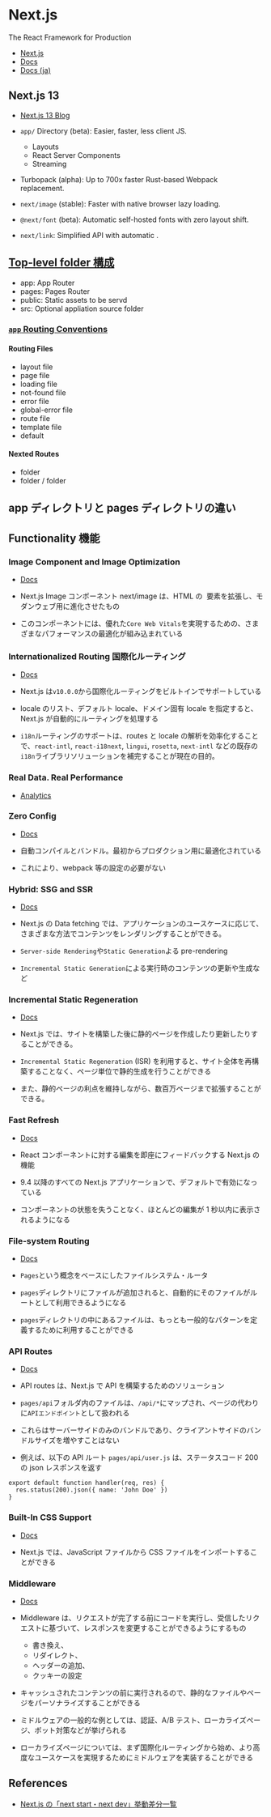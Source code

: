 # Next.js

The React Framework for Production

- [Next.js](https://nextjs.org/)
- [Docs](https://nextjs.org/docs/getting-started)
- [Docs (ja)](https://nextjs-ja-translation-docs.vercel.app/docs/getting-started)

## Next.js 13

- [Next.js 13 Blog](https://nextjs.org/blog/next-13)

- `app/` Directory (beta): Easier, faster, less client JS.
  - Layouts
  - React Server Components
  - Streaming
- Turbopack (alpha): Up to 700x faster Rust-based Webpack replacement.
- `next/image` (stable): Faster with native browser lazy loading.
- `@next/font` (beta): Automatic self-hosted fonts with zero layout shift.
- `next/link`: Simplified API with automatic <a>.

## [Top-level folder 構成](https://nextjs.org/docs/getting-started/project-structure#top-level-folders)

- app: App Router
- pages: Pages Router
- public: Static assets to be servd
- src: Optional appliation source folder

### [`app` Routing Conventions](https://nextjs.org/docs/getting-started/project-structure#app-routing-conventions)

#### Routing Files

- layout file
- page file
- loading file
- not-found file
- error file
- global-error file
- route file
- template file
- default

#### Nexted Routes

- folder
- folder / folder

## app ディレクトリと pages ディレクトリの違い

## Functionality 機能

### Image Component and Image Optimization

- [Docs](https://nextjs.org/docs/basic-features/image-optimization)

- Next.js Image コンポーネント next/image は、HTML の <img> 要素を拡張し、モダンウェブ用に進化させたもの
- このコンポーネントには、優れた`Core Web Vitals`を実現するための、さまざまなパフォーマンスの最適化が組み込まれている

### Internationalized Routing 国際化ルーティング

- [Docs](https://nextjs.org/docs/advanced-features/i18n-routing)

- Next.js は`v10.0.0`から国際化ルーティングをビルトインでサポートしている
- locale のリスト、デフォルト locale、ドメイン固有 locale を指定すると、Next.js が自動的にルーティングを処理する
- `i18n`ルーティングのサポートは、routes と locale の解析を効率化することで、`react-intl`, `react-i18next`, `lingui`, `rosetta`, `next-intl` などの既存の`i18n`ライブラリソリューションを補完することが現在の目的。

### Real Data. Real Performance

- [Analytics](https://nextjs.org/analytics)

### Zero Config

- [Docs](https://nextjs.org/docs/getting-started)

- 自動コンパイルとバンドル。最初からプロダクション用に最適化されている
- これにより、webpack 等の設定の必要がない

### Hybrid: SSG and SSR

- [Docs](https://nextjs.org/docs/basic-features/data-fetching/overview)

- Next.js の Data fetching では、アプリケーションのユースケースに応じて、さまざまな方法でコンテンツをレンダリングすることができる。
- `Server-side Rendering`や`Static Generation`よる pre-rendering
- `Incremental Static Generation`による実行時のコンテンツの更新や生成など

### Incremental Static Regeneration

- [Docs](https://nextjs.org/docs/basic-features/data-fetching/incremental-static-regeneration)

- Next.js では、サイトを構築した後に静的ページを作成したり更新したりすることができる。
- `Incremental Static Regeneration` (ISR) を利用すると、サイト全体を再構築することなく、ページ単位で静的生成を行うことができる
- また、静的ページの利点を維持しながら、数百万ページまで拡張することができる。

### Fast Refresh

- [Docs](https://nextjs.org/docs/basic-features/fast-refresh)

- React コンポーネントに対する編集を即座にフィードバックする Next.js の機能
- 9.4 以降のすべての Next.js アプリケーションで、デフォルトで有効になっている
- コンポーネントの状態を失うことなく、ほとんどの編集が 1 秒以内に表示されるようになる

### File-system Routing

- [Docs](https://nextjs.org/docs/routing/introduction)

- `Pages`という概念をベースにしたファイルシステム・ルータ
- `pages`ディレクトリにファイルが追加されると、自動的にそのファイルがルートとして利用できるようになる
- `pages`ディレクトリの中にあるファイルは、もっとも一般的なパターンを定義するために利用することができる

### API Routes

- [Docs](https://nextjs.org/docs/api-routes/introduction)

- API routes は、Next.js で API を構築するためのソリューション
- `pages/api`フォルダ内のファイルは、`/api/*`にマップされ、ページの代わりに`APIエンドポイント`として扱われる
- これらはサーバーサイドのみのバンドルであり、クライアントサイドのバンドルサイズを増やすことはない
- 例えば、以下の API ルート `pages/api/user.js` は、ステータスコード 200 の json レスポンスを返す

```
export default function handler(req, res) {
  res.status(200).json({ name: 'John Doe' })
}
```

### Built-In CSS Support

- [Docs](https://nextjs.org/docs/basic-features/built-in-css-support)

- Next.js では、JavaScript ファイルから CSS ファイルをインポートすることができる

### Middleware

- [Docs](https://nextjs.org/docs/advanced-features/middleware)

- Middleware は、リクエストが完了する前にコードを実行し、受信したリクエストに基づいて、レスポンスを変更することができるようにするもの
  - 書き換え、
  - リダイレクト、
  - ヘッダーの追加、
  - クッキーの設定
- キャッシュされたコンテンツの前に実行されるので、静的なファイルやページをパーソナライズすることができる
- ミドルウェアの一般的な例としては、認証、A/B テスト、ローカライズページ、ボット対策などが挙げられる
- ローカライズページについては、まず国際化ルーティングから始め、より高度なユースケースを実現するためにミドルウェアを実装することができる

## References

- [Next.js の「next start・next dev」挙動差分一覧](https://zenn.dev/takepepe/scraps/321ce98dd8a81a)
